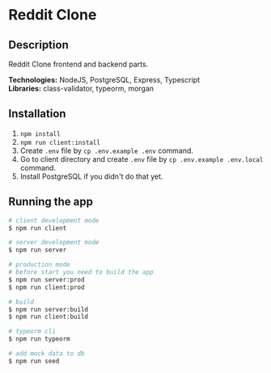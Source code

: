 # Reddit Clone

## Description

Reddit Clone frontend and backend parts. </br>


**Technologies:** NodeJS, PostgreSQL, Express, Typescript </br>
**Libraries:** class-validator, typeorm, morgan </br>

## Installation

1. `npm install`
2. `npm run client:install`
3. Create `.env` file by `cp .env.example .env` command.
4. Go to client directory and create `.env` file by `cp .env.example .env.local` command.
5. Install PostgreSQL if you didn't do that yet.

## Running the app

```bash
# client development mode
$ npm run client

# server development mode
$ npm run server

# production mode
# before start you need to build the app
$ npm run server:prod
$ npm run client:prod

# build
$ npm run server:build
$ npm run client:build

# typeorm cli
$ npm run typeorm

# add mock data to db
$ npm run seed
```

